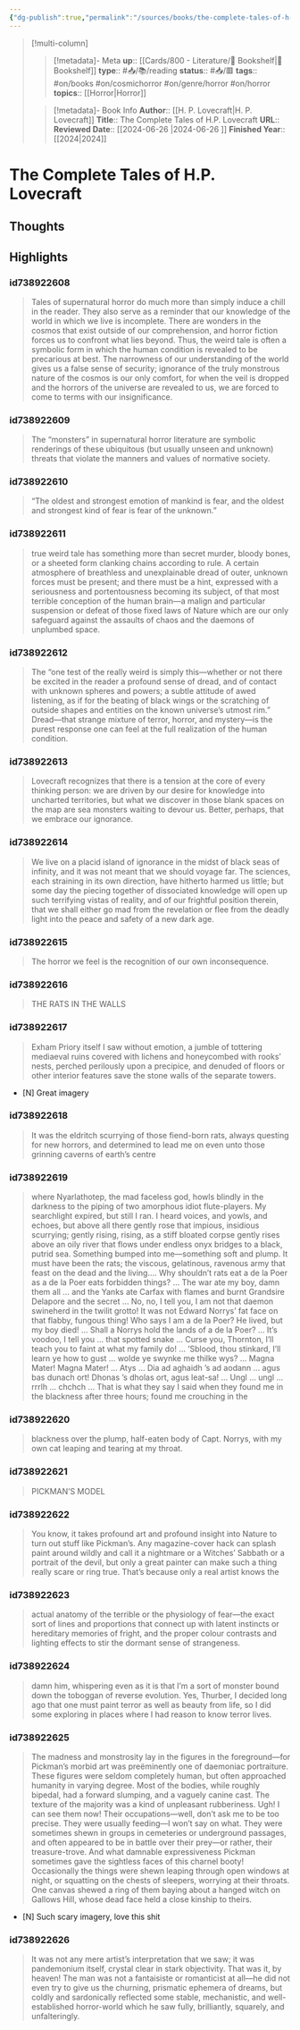 ```yaml
---
{"dg-publish":true,"permalink":"/sources/books/the-complete-tales-of-h-p-lovecraft/"}
---
```


> [!multi-column]
>
>> [!metadata]- Meta
>> **up**:: [[Cards/800 - Literature/📗 Bookshelf\|📗 Bookshelf]]
>> **type**:: #📥/📚/reading 
>> **status**:: #📥/🟥 
>> **tags**:: #on/books #on/cosmichorror #on/genre/horror #on/horror
>> **topics**:: [[Horror\|Horror]]
>
>> [!metadata]- Book Info
>> **Author**:: [[H. P. Lovecraft\|H. P. Lovecraft]]
>> **Title**:: The Complete Tales of H.P. Lovecraft
>> **URL**::
>> **Reviewed Date**:: [[2024-06-26 \|2024-06-26 ]]
>> **Finished Year**:: [[2024\|2024]]

# The Complete Tales of H.P. Lovecraft

## Thoughts

## Highlights
### id738922608

> Tales of supernatural horror do much more than simply induce a chill in the reader. They also serve as a reminder that our knowledge of the world in which we live is incomplete. There are wonders in the cosmos that exist outside of our comprehension, and horror fiction forces us to confront what lies beyond. Thus, the weird tale is often a symbolic form in which the human condition is revealed to be precarious at best. The narrowness of our understanding of the world gives us a false sense of security; ignorance of the truly monstrous nature of the cosmos is our only comfort, for when the veil is dropped and the horrors of the universe are revealed to us, we are forced to come to terms with our insignificance.

### id738922609

> The “monsters” in supernatural horror literature are symbolic renderings of these ubiquitous (but usually unseen and unknown) threats that violate the manners and values of normative society.

### id738922610

> “The oldest and strongest emotion of mankind is fear, and the oldest and strongest kind of fear is fear of the unknown.”

### id738922611

> true weird tale has something more than secret murder, bloody bones, or a sheeted form clanking chains according to rule. A certain atmosphere of breathless and unexplainable dread of outer, unknown forces must be present; and there must be a hint, expressed with a seriousness and portentousness becoming its subject, of that most terrible conception of the human brain—a malign and particular suspension or defeat of those fixed laws of Nature which are our only safeguard against the assaults of chaos and the daemons of unplumbed space.

### id738922612

> The “one test of the really weird is simply this—whether or not there be excited in the reader a profound sense of dread, and of contact with unknown spheres and powers; a subtle attitude of awed listening, as if for the beating of black wings or the scratching of outside shapes and entities on the known universe’s utmost rim.” Dread—that strange mixture of terror, horror, and mystery—is the purest response one can feel at the full realization of the human condition.

### id738922613

> Lovecraft recognizes that there is a tension at the core of every thinking person: we are driven by our desire for knowledge into uncharted territories, but what we discover in those blank spaces on the map are sea monsters waiting to devour us. Better, perhaps, that we embrace our ignorance.

### id738922614

> We live on a placid island of ignorance in the midst of black seas of infinity, and it was not meant that we should voyage far. The sciences, each straining in its own direction, have hitherto harmed us little; but some day the piecing together of dissociated knowledge will open up such terrifying vistas of reality, and of our frightful position therein, that we shall either go mad from the revelation or flee from the deadly light into the peace and safety of a new dark age.

### id738922615

> The horror we feel is the recognition of our own inconsequence.

### id738922616

> THE RATS IN THE WALLS

### id738922617

> Exham Priory itself I saw without emotion, a jumble of tottering mediaeval ruins covered with lichens and honeycombed with rooks’ nests, perched perilously upon a precipice, and denuded of floors or other interior features save the stone walls of the separate towers.

- [N] Great imagery

### id738922618

> It was the eldritch scurrying of those fiend-born rats, always questing for new horrors, and determined to lead me on even unto those grinning caverns of earth’s centre

### id738922619

> where Nyarlathotep, the mad faceless god, howls blindly in the darkness to the piping of two amorphous idiot flute-players. My searchlight expired, but still I ran. I heard voices, and yowls, and echoes, but above all there gently rose that impious, insidious scurrying; gently rising, rising, as a stiff bloated corpse gently rises above an oily river that flows under endless onyx bridges to a black, putrid sea. Something bumped into me—something soft and plump. It must have been the rats; the viscous, gelatinous, ravenous army that feast on the dead and the living.… Why shouldn’t rats eat a de la Poer as a de la Poer eats forbidden things? … The war ate my boy, damn them all … and the Yanks ate Carfax with flames and burnt Grandsire Delapore and the secret … No, no, I tell you, I am not that daemon swineherd in the twilit grotto! It was not Edward Norrys’ fat face on that flabby, fungous thing! Who says I am a de la Poer? He lived, but my boy died! … Shall a Norrys hold the lands of a de la Poer? … It’s voodoo, I tell you … that spotted snake … Curse you, Thornton, I’ll teach you to faint at what my family do! … ’Sblood, thou stinkard, I’ll learn ye how to gust … wolde ye swynke me thilke wys? … Magna Mater! Magna Mater! … Atys … Dia ad aghaidh ’s ad aodann … agus bas dunach ort! Dhonas ’s dholas ort, agus leat-sa! … Ungl … ungl … rrrlh … chchch … That is what they say I said when they found me in the blackness after three hours; found me crouching in the

### id738922620

> blackness over the plump, half-eaten body of Capt. Norrys, with my own cat leaping and tearing at my throat.

### id738922621

> PICKMAN’S MODEL

### id738922622

> You know, it takes profound art and profound insight into Nature to turn out stuff like Pickman’s. Any magazine-cover hack can splash paint around wildly and call it a nightmare or a Witches’ Sabbath or a portrait of the devil, but only a great painter can make such a thing really scare or ring true. That’s because only a real artist knows the

### id738922623

> actual anatomy of the terrible or the physiology of fear—the exact sort of lines and proportions that connect up with latent instincts or hereditary memories of fright, and the proper colour contrasts and lighting effects to stir the dormant sense of strangeness.

### id738922624

> damn him, whispering even as it is that I’m a sort of monster bound down the toboggan of reverse evolution. Yes, Thurber, I decided long ago that one must paint terror as well as beauty from life, so I did some exploring in places where I had reason to know terror lives.

### id738922625

> The madness and monstrosity lay in the figures in the foreground—for Pickman’s morbid art was preëminently one of daemoniac portraiture. These figures were seldom completely human, but often approached humanity in varying degree. Most of the bodies, while roughly bipedal, had a forward slumping, and a vaguely canine cast. The texture of the majority was a kind of unpleasant rubberiness. Ugh! I can see them now! Their occupations—well, don’t ask me to be too precise. They were usually feeding—I won’t say on what. They were sometimes shewn in groups in cemeteries or underground passages, and often appeared to be in battle over their prey—or rather, their treasure-trove. And what damnable expressiveness Pickman sometimes gave the sightless faces of this charnel booty! Occasionally the things were shewn leaping through open windows at night, or squatting on the chests of sleepers, worrying at their throats. One canvas shewed a ring of them baying about a hanged witch on Gallows Hill, whose dead face held a close kinship to theirs.

- [N] Such scary imagery, love this shit

### id738922626

> It was not any mere artist’s interpretation that we saw; it was pandemonium itself, crystal clear in stark objectivity. That was it, by heaven! The man was not a fantaisiste or romanticist at all—he did not even try to give us the churning, prismatic ephemera of dreams, but coldly and sardonically reflected some stable, mechanistic, and well-established horror-world which he saw fully, brilliantly, squarely, and unfalteringly.
